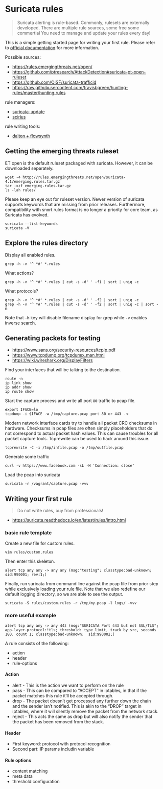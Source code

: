 # Suricata rules

> Suricata alerting is rule-based. Commonly, rulesets are externally developed.
> There are multiple rule sources, some free some commertial
> You need to manage and update your rules every day!

This is a simple getting started page for writing your first rule. Please refer to [official documentation](https://suricata.readthedocs.io/en/latest/rules/) for more information.

Possible sources:
* https://rules.emergingthreats.net/open/
* https://github.com/ptresearch/AttackDetection#suricata-pt-open-ruleset
* https://github.com/OISF/suricata-trafficid
* https://raw.githubusercontent.com/travisbgreen/hunting-rules/master/hunting.rules

rule managers:
* [suricata-update](https://github.com/OISF/suricata-update)
* [scirius](/Suricata/scirius/README.md)

rule writing tools:
* [dalton + flowsynth](https://github.com/secureworks/dalton)

## Getting the emerging threats ruleset 

ET open is the default ruleset packaged with suricata. However, it can be downloaded separately.

```
wget -4 http://rules.emergingthreats.net/open/suricata-4.1/emerging.rules.tar.gz
tar -xzf emerging.rules.tar.gz
ls -lah rules/
```

Please keep an eye out for ruleset version. Newer version of suricata supports keywords that are missing from prior releases. Furthermore, compatibility with snort rules format is no longer a priority for core team, as Suricata has evolved.

```
suricata --list-keywords
suricata -V
```

## Explore the rules directory

Display all enabled rules.
```
grep -h -v '^ *#' *.rules
```

What actions?
```
grep -h -v '^ *#' *.rules | cut -s -d' ' -f1 | sort | uniq -c
```

What protocols?
```
grep -h -v '^ *#' *.rules | cut -s -d' ' -f2 | sort | uniq -c
grep -h -v '^ *#' *.rules | cut -s -d' ' -f2 | sort | uniq -c | sort -n
```

Note that `-h` key will disable filename display for grep while `-v` enables inverse search.

## Generating packets for testing

 * https://www.sans.org/security-resources/tcpip.pdf
 * https://www.tcpdump.org/tcpdump_man.html
 * https://wiki.wireshark.org/DisplayFilters

Find your interfaces that will be talking to the destination.

```
route -n
ip link show
ip addr show
ip route show
```

Start the capture process and write all port `80` traffic to pcap file.

```
export IFACE=lo
tcpdump -i $IFACE -w /tmp/capture.pcap port 80 or 443 -n
```

Modern network interface cards try to handle all packet CRC checksums in hardware. Checksums in pcap files are often simply placeholders that do not correspond to actual packet hash values. This can cause troubles for all packet capture tools. Tcprewrite can be used to hack around this issue.

```
tcprewrite -C -i /tmp/infile.pcap -o /tmp/outfile.pcap
```

Generate some traffic

```
curl -v https://www.facebook.com -sL -H 'Connection: close'
```

Load the pcap into suricata

```
suricata -r /vagrant/capture.pcap -vvv
```
## Writing your first rule

> Do not write rules, buy from professionals!

 * https://suricata.readthedocs.io/en/latest/rules/intro.html

### basic rule template

Create a new file for custom rules.

```
vim rules/custom.rules
```

Then enter this skeleton.

```
alert tcp any any -> any any (msg:"testing"; classtype:bad-unknown; sid:990001; rev:1;)
```

Finally, run suricata from command line against the pcap file from prior step while exclusively loading your rule file. Note that we also redefine our default logging directory, so we are able to see the output.

```
suricata -S rules/custom.rules -r /tmp/my.pcap -l logs/ -vvv
```

### more useful example

```
alert tcp any any -> any 443 (msg:"SURICATA Port 443 but not SSL/TLS"; app-layer-protocol:!tls; threshold: type limit, track by_src, seconds 180, count 1; classtype:bad-unknown;  sid:990002;)
```

A rule consists of the following:
 * action
 * header
 * rule-options

#### Action

 * alert - This is the action we want to perform on the rule
 * pass - This can be compared to “ACCEPT” in iptables, in that if the packet matches this rule it’ll be accepted through.
 * drop - The packet doesn’t get processed any further down the chain and the sender isn’t notified. This is akin to the “DROP” target in iptables, where it will silently remove the packet from the network stack.
 * reject - This acts the same as drop but will also notify the sender that the packet has been removed from the stack.

#### Header

* First keyword: protocol with protocol recognition
* Second part: IP params includin variable

#### Rule options

* content matching
* meta data
* threshold configuration
